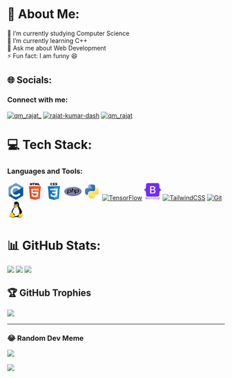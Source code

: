# 💫 About Me:
🔭 I’m currently studying Computer Science  
🌱 I’m currently learning C++  
💬 Ask me about Web Development  
⚡ Fun fact: I am funny 😆  

## 🌐 Socials:
<h3 align="left">Connect with me:</h3>
<p align="left">
<a href="https://twitter.com/qm_rajat_" target="blank"><img align="center" src="https://raw.githubusercontent.com/rahuldkjain/github-profile-readme-generator/master/src/images/icons/Social/twitter.svg" alt="qm_rajat_" height="30" width="40" /></a>
<a href="https://linkedin.com/in/rajat-kumar-dash" target="blank"><img align="center" src="https://raw.githubusercontent.com/rahuldkjain/github-profile-readme-generator/master/src/images/icons/Social/linked-in-alt.svg" alt="rajat-kumar-dash" height="30" width="40" /></a>
<a href="https://instagram.com/qm_rajat" target="blank"><img align="center" src="https://raw.githubusercontent.com/rahuldkjain/github-profile-readme-generator/master/src/images/icons/Social/instagram.svg" alt="qm_rajat" height="30" width="40" /></a>
</p>

# 💻 Tech Stack:
### Languages and Tools:
<p align="left"> 
  <a href="https://www.cprogramming.com/" target="_blank"><img src="https://raw.githubusercontent.com/devicons/devicon/master/icons/c/c-original.svg" alt="C" width="40" height="40"/></a>
  <a href="https://www.w3schools.com/html/" target="_blank"><img src="https://raw.githubusercontent.com/devicons/devicon/master/icons/html5/html5-original-wordmark.svg" alt="HTML5" width="40" height="40"/></a>
  <a href="https://www.w3schools.com/css/" target="_blank"><img src="https://raw.githubusercontent.com/devicons/devicon/master/icons/css3/css3-original-wordmark.svg" alt="CSS3" width="40" height="40"/></a>
  <a href="https://www.php.net" target="_blank"><img src="https://raw.githubusercontent.com/devicons/devicon/master/icons/php/php-original.svg" alt="PHP" width="40" height="40"/></a>
  <a href="https://www.python.org" target="_blank"><img src="https://raw.githubusercontent.com/devicons/devicon/master/icons/python/python-original.svg" alt="Python" width="40" height="40"/></a>
  <a href="https://www.tensorflow.org" target="_blank"><img src="https://www.vectorlogo.zone/logos/tensorflow/tensorflow-icon.svg" alt="TensorFlow" width="40" height="40"/></a>
  <a href="https://getbootstrap.com" target="_blank"><img src="https://raw.githubusercontent.com/devicons/devicon/master/icons/bootstrap/bootstrap-plain-wordmark.svg" alt="Bootstrap" width="40" height="40"/></a>
  <a href="https://tailwindcss.com/" target="_blank"><img src="https://www.vectorlogo.zone/logos/tailwindcss/tailwindcss-icon.svg" alt="TailwindCSS" width="40" height="40"/></a>
  <a href="https://git-scm.com/" target="_blank"><img src="https://www.vectorlogo.zone/logos/git-scm/git-scm-icon.svg" alt="Git" width="40" height="40"/></a>
  <a href="https://www.linux.org/" target="_blank"><img src="https://raw.githubusercontent.com/devicons/devicon/master/icons/linux/linux-original.svg" alt="Linux" width="40" height="40"/></a>
</p>

# 📊 GitHub Stats:
<p align="left">
  <img src="https://github-readme-stats.vercel.app/api?username=qm-rajat&theme=dark&hide_border=false&include_all_commits=false&count_private=false"/>
  <img src="https://github-readme-streak-stats.herokuapp.com/?user=qm-rajat&theme=dark&hide_border=false"/>
  <img src="https://github-readme-stats.vercel.app/api/top-langs/?username=qm-rajat&theme=dark&hide_border=false&layout=compact"/>
</p>

## 🏆 GitHub Trophies
<p align="left">
  <img src="https://github-profile-trophy.vercel.app/?username=qm-rajat&theme=discord&no-frame=false&no-bg=true&margin-w=4"/>
</p>

---

### 😂 Random Dev Meme
<img src='https://i.imgur.com/J7s1ebk.png' style="height: 400px;"/>

[![](https://visitcount.itsvg.in/api?id=qm-rajat&label=Profile%20Views&color=12&icon=5&pretty=true)](https://visitcount.itsvg.in)
